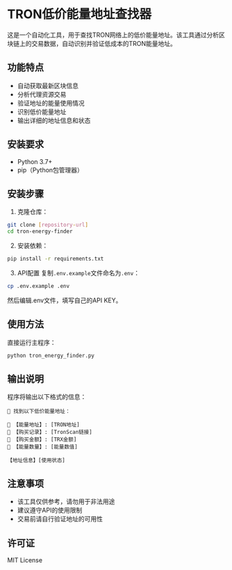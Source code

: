 # TRON低价能量地址查找器

这是一个自动化工具，用于查找TRON网络上的低价能量地址。该工具通过分析区块链上的交易数据，自动识别并验证低成本的TRON能量地址。

## 功能特点

- 自动获取最新区块信息
- 分析代理资源交易
- 验证地址的能量使用情况
- 识别低价能量地址
- 输出详细的地址信息和状态

## 安装要求

- Python 3.7+
- pip（Python包管理器）

## 安装步骤

1. 克隆仓库：
```bash
git clone [repository-url]
cd tron-energy-finder
```

2. 安装依赖：
```bash
pip install -r requirements.txt
```

3. API配置
复制`.env.example`文件命名为`.env`：
```bash
cp .env.example .env
```
然后编辑.env文件，填写自己的API KEY。

## 使用方法

直接运行主程序：
```bash
python tron_energy_finder.py
```

## 输出说明

程序将输出以下格式的信息：

```
🎉 找到以下低价能量地址：

🔹 【能量地址】: [TRON地址]
🔹 【购买记录】: [TronScan链接]
🔹 【购买金额】: [TRX金额]
🔹 【能量数量】: [能量数值]

【地址信息】[使用状态]
```

## 注意事项

- 该工具仅供参考，请勿用于非法用途
- 建议遵守API的使用限制
- 交易前请自行验证地址的可用性

## 许可证

MIT License 